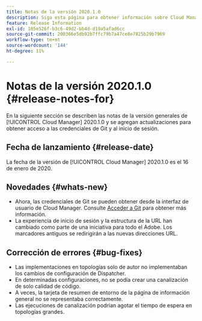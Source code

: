 ```yaml
---
title: Notas de la versión 2020.1.0
description: Siga esta página para obtener información sobre Cloud Manager 2020.1.0
feature: Release Information
exl-id: 105e526f-b3c6-49d2-bb4d-d19a5afad6cc
source-git-commit: 200366e5db92b7ffc79b7a47ce8e7825b29b7969
workflow-type: tm+mt
source-wordcount: '144'
ht-degree: 11%

---
```


# Notas de la versión 2020.1.0 {#release-notes-for}

En la siguiente sección se describen las notas de la versión generales de [!UICONTROL Cloud Manager] 2020.1.0 y se agregan actualizaciones para obtener acceso a las credenciales de Git y al inicio de sesión.

## Fecha de lanzamiento {#release-date}

La fecha de la versión de [!UICONTROL Cloud Manager] 2020.1.0 es el 16 de enero de 2020.

## Novedades {#whats-new}

* Ahora, las credenciales de Git se pueden obtener desde la interfaz de usuario de Cloud Manager. Consulte [Acceder a Git](/help/managing-code/managing-repositories.md) para obtener más información.
* La experiencia de inicio de sesión y la estructura de la URL han cambiado como parte de una iniciativa para todo el Adobe. Los marcadores antiguos se redirigirán a las nuevas direcciones URL.


## Corrección de errores {#bug-fixes}

* Las implementaciones en topologías solo de autor no implementaban los cambios de configuración de Dispatcher.
* En determinadas configuraciones, no se podía crear una canalización de solo calidad de código.
* A veces, la tarjeta de resumen de entorno de la página de información general no se representaba correctamente.
* Las ejecuciones de canalización podrían agotar el tiempo de espera en topologías grandes.
